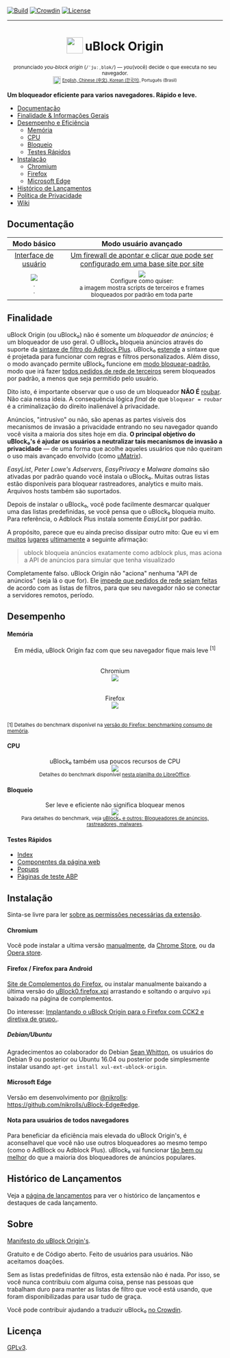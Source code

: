 [![Build](https://travis-ci.org/gorhill/uBlock.svg?branch=master)](https://travis-ci.org/gorhill/uBlock)
[![Crowdin](https://d322cqt584bo4o.cloudfront.net/ublock/localized.png)](https://crowdin.com/project/ublock)
[![License](https://img.shields.io/badge/License-GPLv3-blue.svg)](https://github.com/gorhill/uBlock/blob/master/LICENSE.txt)

***
<h1 align="center">
<sub>
<img  src="https://raw.githubusercontent.com/gorhill/uBlock/master/doc/img/icon38@2x.png"
      height="38"
      width="38">
</sub>
uBlock Origin
</h1>
<p align="center">
<sup> <!-- Pronounciation -->
      pronunciado <i>you-block origin</i> (<code>/ˈjuːˌblɒk/</code>) — <i>you</i>(você) decide o que executa no seu navegador.
</sup>
<br>
<sup> <!-- Languages -->
      <img src="https://raw.githubusercontent.com/gorhill/uBlock/master/doc/img/languageicon-36.png" width="18" height="18">
      <sup>
            <a href="https://github.com/gorhill/uBlock/blob/master/README.md#ublock-origin">
            English,          <a href="https://github.com/fang5566/uBlock/blob/master/README.md#ublock-origin">
            Chinese (中文),   </a><a href="https://github.com/delightbot/uBlock/blob/master/README.md#ublock-origin">
            Korean (한국어),<a/>
            Português (Brasil)
      </sup>
</sup>
</p>


**Um bloqueador eficiente para varios navegadores. Rápido e leve.**

* [Documentação](#documentação)
* [Finalidade & Informações Gerais](#finalidade)
* [Desempenho e Eficiência](#desempenho)
  * [Memória](#memória)
  * [CPU](#cpu)
  * [Bloqueio](#bloqueio)
  * [Testes Rápidos](#testes-rápidos)
* [Instalação](#instalação)
  * [Chromium](#chromium)
  * [Firefox](#firefox--firefox-para-android)
  * [Microsoft Edge](#microsoft-edge)
* [Histórico de Lançamentos](#histórico-de-lançamentos)
* [Política de Privacidade](https://github.com/gorhill/uBlock/wiki/Privacy-policy)
* [Wiki](https://github.com/gorhill/uBlock/wiki)

## Documentação

 Modo básico | Modo usuário avançado
:----------:|:------------------:
[Interface de usuário](https://github.com/gorhill/uBlock/wiki/Quick-guide:-popup-user-interface) | [Um firewall de apontar e clicar que pode ser configurado em uma base site por site](https://github.com/gorhill/uBlock/wiki/Dynamic-filtering:-quick-guide) 
<a href="https://github.com/gorhill/uBlock/wiki/Quick-guide:-popup-user-interface"><img src="https://raw.githubusercontent.com/gorhill/uBlock/master/doc/img/popup-1.png" /></a><br><sup>.<br>.</sup> | <a href="https://github.com/gorhill/uBlock/wiki/Dynamic-filtering:-quick-guide"><img src="https://cloud.githubusercontent.com/assets/585534/9293685/378d18f0-4402-11e5-9255-8ed3fdbfa957.png" /></a><br><sup>Configure como quiser:<br>a imagem mostra scripts de terceiros e frames bloqueados por padrão em toda parte</sup>

## Finalidade

uBlock Origin (ou uBlock₀) não é somente um *bloqueador de anúncios*; é um bloqueador de uso geral. O uBlock₀ bloqueia anúncios através do suporte da [sintaxe de filtro do Adblock Plus](https://adblockplus.org/en/filters). uBlock₀ [estende](https://github.com/gorhill/uBlock/wiki/Filter-syntax-extensions) a sintaxe que é projetada para funcionar com regras e filtros personalizados. Além disso, o modo avançado permite uBlock₀ funcione em [modo bloquear-padrão](https://github.com/gorhill/uBlock/wiki/Dynamic-filtering:-default-deny), modo que irá fazer [todos pedidos de rede de terceiros](https://requestpolicycontinued.github.io/#what-are-cross-site-requests) serem bloqueados por padrão, a menos que seja permitido pelo usuário.

Dito isto, é importante observar que o uso de um bloqueador **NÃO É** [roubar](https://twitter.com/LeaVerou/status/518154828166725632). Não caia nessa ideia. A consequência lógica _final_ de que `bloquear = roubar` é a criminalização do direito inalienável à privacidade.

Anúncios, "intrusivo" ou não, são apenas as partes visíveis dos mecanismos de invasão a privacidade entrando no seu navegador quando você visita a maioria dos sites hoje em dia. **O principal objetivo do uBlock₀'s é ajudar os usuários a neutralizar tais mecanismos de invasão a privacidade** — de uma forma que acolhe aqueles usuários que não queiram o uso mais avançado envolvido (como [µMatrix](https://github.com/gorhill/uMatrix)).

_EasyList_, _Peter Lowe's Adservers_, _EasyPrivacy_ e _Malware domains_ são ativadas por padrão quando você instala o uBlock₀. Muitas outras listas estão disponíveis para bloquear rastreadores, analytics e muito mais. Arquivos hosts também são suportados.

Depois de instalar o uBlock₀, você pode facilmente desmarcar qualquer uma das listas predefinidas, se você pensa que o uBlock₀ bloqueia muito. Para referência, o Adblock Plus instala somente _EasyList_ por padrão.

A propósito, parece que eu ainda preciso dissipar outro mito: Que eu vi em [muitos](https://np.reddit.com/r/AskReddit/comments/35s2je/whats_a_product_that_everybody_uses_but_nobody/cr7h8l6) [lugares](https://twitter.com/1v1MeInBed/status/611658444244951040) [ultimamente](https://np.reddit.com/r/explainlikeimfive/comments/363569/eli5_how_come_adblockublock_doesnt_let_the_ad/crafo5p?context=3) a seguinte afirmação:

> ublock bloqueia anúncios exatamente como adblock plus, mas aciona a API de anúncios para simular que tenha visualizado

Completamente falso. uBlock Origin não "aciona" nenhuma "API de anúncios" (seja lá o que for). Ele [impede que pedidos de rede sejam feitas](https://github.com/gorhill/uBlock/wiki/Does-uBlock-block-ads-or-just-hide-them%3F) de acordo com as listas de filtros, para que seu navegador não se conectar a servidores remotos, período.

## Desempenho

#### Memória

<div align="center">
Em média, uBlock Origin faz com que seu navegador fique mais leve <sup>[1]</sup><br><br>

Chromium<br>
<img src="https://cloud.githubusercontent.com/assets/585534/10074141/15f04128-629c-11e5-9155-177fd4909083.png" /><br><br>

Firefox<br>
<img src="https://cloud.githubusercontent.com/assets/585534/10074130/0577118c-629c-11e5-9902-bf367c6a96c3.png" /><br><br>

</div>

<sup>[1] Detalhes do benchmark disponível na <a href="https://github.com/gorhill/uBlock/wiki/Firefox-version:-benchmarking-memory-footprint">versão do Firefox: benchmarking consumo de memória</a>.</sup><br>

#### CPU

<p align="center">
uBlock₀ também usa poucos recursos de CPU<br>
<img src="https://raw.githubusercontent.com/gorhill/uBlock/master/doc/benchmarks/cpu-usage-overall-chart-20141226.png" /><br>
<sup>Detalhes do benchmark disponível <a href="https://github.com/gorhill/uBlock/blob/master/doc/benchmarks/cpu-usage-overall-20141226.ods">nesta planilha do LibreOffice</a>.</sup>
</p>

#### Bloqueio

<p align="center">
Ser leve e eficiente não significa bloquear menos<br>
<img src="https://raw.githubusercontent.com/gorhill/uBlock/master/doc/benchmarks/privex-201502-16.png" /><br>
<sup>Para detalhes do benchmark, veja 
<a href="https://github.com/gorhill/uBlock/wiki/uBlock-and-others%3A-Blocking-ads%2C-trackers%2C-malwares">uBlock₀ e outros: Bloqueadores de anúncios, rastreadores, malwares</a>.
</p>

#### Testes Rápidos

- [Index](http://raymondhill.net/ublock/tests.html)
- [Componentes da página web](http://raymondhill.net/ublock/tiles1.html)
- [Popups](http://raymondhill.net/ublock/popup.html)
- [Páginas de teste ABP](https://testpages.adblockplus.org/)

## Instalação

Sinta-se livre para ler [sobre as permissões necessárias da extensão](https://github.com/gorhill/uBlock/wiki/About-the-required-permissions).

#### Chromium

Você pode instalar a ultima versão [manualmente](https://github.com/gorhill/uBlock/tree/master/dist#install), da [Chrome Store](https://chrome.google.com/webstore/detail/ublock-origin/cjpalhdlnbpafiamejdnhcphjbkeiagm), ou da [Opera store](https://addons.opera.com/en-gb/extensions/details/ublock/).

#### Firefox / Firefox para Android

[Site de Complementos do Firefox](https://addons.mozilla.org/firefox/addon/ublock-origin/), ou instalar manualmente baixando a última versão do [uBlock0.firefox.xpi](https://github.com/gorhill/uBlock/releases) arrastando e soltando o arquivo `xpi` baixado na página de complementos.

Do interesse: [Implantando o uBlock Origin para o Firefox com CCK2 e diretiva de grupo.](http://decentsecurity.com/ublock-for-firefox-deployment/).

##### Debian/Ubuntu

Agradecimentos ao colaborador do Debian [Sean Whitton](https://wiki.debian.org/SeanWhitton), os usuários do Debian 9 ou posterior ou Ubuntu 16.04 ou posterior pode simplesmente instalar usando
`apt-get install xul-ext-ublock-origin`.

#### Microsoft Edge

Versão em desenvolvimento por [@nikrolls](https://github.com/nikrolls): <https://github.com/nikrolls/uBlock-Edge#edge>.

#### Nota para usuários de todos navegadores

Para beneficiar da eficiência mais elevada do uBlock Origin's, é aconselhavel que você não use outros bloqueadores ao mesmo tempo (como o AdBlock ou Adblock Plus). uBlock₀ vai funcionar [tão bem ou melhor](#blocking) do que a maioria dos bloqueadores de anúncios populares.

## Histórico de Lançamentos

Veja a [página de lançamentos](https://github.com/gorhill/uBlock/releases) para ver o histórico de lançamentos e destaques de cada lançamento.

## Sobre

[Manifesto do uBlock Origin's](MANIFESTO.md).

Gratuito e de Código aberto. Feito de usuários para usuários. Não aceitamos doações.

Sem as listas predefinidas de filtros, esta extensão não é nada. 
Por isso, se você nunca contribuiu com alguma coisa, pense nas pessoas que trabalham duro
para manter as listas de filtro que você está usando, que foram disponibilizadas para usar
tudo de graça.

Você pode contribuir ajudando a traduzir uBlock₀ [no Crowdin](https://crowdin.net/project/ublock).

## Licença

[GPLv3](https://github.com/gorhill/uBlock/blob/master/LICENSE.txt).

